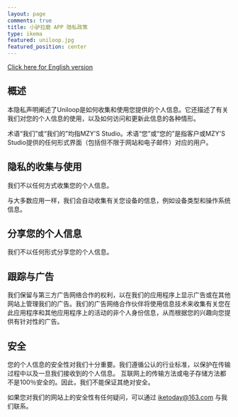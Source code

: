 ```yaml
---
layout: page
comments: true
title: 小驴拉磨 APP 隐私政策
type: ikema
featured: uniloop.jpg
featured_position: center
---
```


[Click here for English version](/uniloop/en/privacy-policy/)  

## 概述

本隐私声明阐述了Uniloop是如何收集和使用您提供的个人信息。它还描述了有关我们对您的个人信息的使用，以及如何访问和更新此信息的各种情形。

术语“我们”或“我们的”均指MZY'S Studio。术语“您”或“您的”是指客户或MZY'S Studio提供的任何形式界面（包括但不限于网站和电子邮件）对应的用户。

## 隐私的收集与使用

我们不以任何方式收集您的个人信息。  

与大多数应用一样，我们会自动收集有关您设备的信息，例如设备类型和操作系统信息。

## 分享您的个人信息

我们不以任何形式分享您的个人信息。

## 跟踪与广告

我们保留与第三方广告网络合作的权利，以在我们的应用程序上显示广告或在其他网站上管理我们的广告。我们的广告网络合作伙伴将使用信息技术来收集有关您在此应用程序和其他应用程序上的活动的非个人身份信息，从而根据您的兴趣向您提供有针对性的广告。

## 安全

您的个人信息的安全性对我们十分重要。我们遵循公认的行业标准，以保护在传输过程中以及一旦我们接收到的个人信息。 互联网上的传输方法或电子存储方法都不是100％安全的。因此，我们不能保证其绝对安全。  

如果您对我们的网站上的安全性有任何疑问，可以通过 iketoday@163.com 与我们联系。